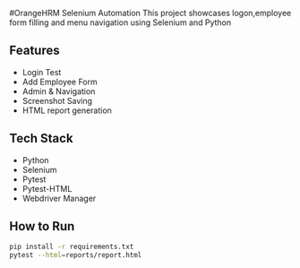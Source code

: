 #OrangeHRM Selenium Automation
This project showcases logon,employee form filling and menu navigation using Selenium and Python
## Features
- Login Test
- Add Employee Form
- Admin & Navigation
- Screenshot Saving
- HTML report generation

## Tech Stack
- Python
- Selenium
- Pytest
- Pytest-HTML
- Webdriver Manager

## How to Run

```bash
pip install -r requirements.txt
pytest --html=reports/report.html